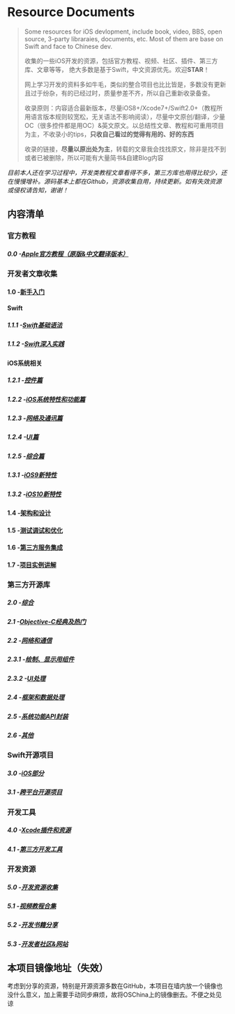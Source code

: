 # Resource Documents

> Some resources for iOS devlopment, include book, video, BBS, open source, 3-party libraraies, documents, etc. Most of them are base on Swift and face to Chinese dev.
> 
> 收集的一些iOS开发的资源，包括官方教程、视频、社区、插件、第三方库、文章等等， 绝大多数是基于Swift，中文资源优先。欢迎**STAR**！
> 
> 网上学习开发的资料多如牛毛，类似的整合项目也比比皆是，多数没有更新且过于纷杂，有的已经过时，质量参差不齐，所以自己重新收录备查。
> 
> 收录原则：内容适合最新版本，尽量iOS8+/Xcode7+/Swift2.0+（教程所用语言版本规则较宽松，无关语法不影响阅读），尽量中文原创/翻译，少量OC（很多控件都是用OC）&英文原文。以总结性文章、教程和可重用项目为主，不收录小的tips，**只收自己看过的觉得有用的、好的东西**
>  
> 收录的链接，**尽量以原出处为主**，转载的文章我会找找原文，除非是找不到或者已被删除，所以可能有大量简书&自建Blog内容

_目前本人还在学习过程中，开发类教程文章看得不多，第三方库也用得比较少，还在慢慢增补。源码基本上都在Github，资源收集自用，持续更新。如有失效资源或侵权请告知，谢谢！_

## 内容清单
### 官方教程
##### 0.0   -[Apple官方教程（原版&中文翻译版本）][1]
### 开发者文章收集
#### 1.0   -[新手入门][2]
#### Swift
##### 1.1.1 -[Swift基础语法][3]
##### 1.1.2 -[Swift深入实践][4]
#### iOS系统相关
##### 1.2.1 -[控件篇][5]
##### 1.2.2 -[iOS系统特性和功能篇][6]
##### 1.2.3 -[网络及通讯篇][7]
##### 1.2.4 -[UI篇][8]
##### 1.2.5 -[综合篇][9]
##### 1.3.1 -[iOS9新特性][10]
##### 1.3.2 -[iOS10新特性][11]
#### 1.4   -[架构和设计][12]
#### 1.5   -[测试调试和优化][13]
#### 1.6   -[第三方服务集成][14]
#### 1.7   -[项目实例讲解][15]
### 第三方开源库
##### 2.0   -[综合][16]
##### 2.1   -[Objective-C经典及热门][17]
##### 2.2   -[网络和通信][18]
##### 2.3.1 -[绘制、显示用组件][19]
##### 2.3.2 -[UI处理][20]
##### 2.4   -[框架和数据处理][21]
##### 2.5   -[系统功能API封装][22]
##### 2.6   -[其他][23]
### Swift开源项目
##### 3.0   -[iOS部分][24]
##### 3.1   -[跨平台开源项目][25]
### 开发工具
##### 4.0   -[Xcode插件和资源][26]
##### 4.1   -[第三方开发工具][27]
### 开发资源
##### 5.0   -[开发资源收集][28]
##### 5.1   -[视频教程合集][29]
##### 5.2   -[开发书籍分享][30]
##### 5.3   -[开发者社区&网站][31]

## 本项目镜像地址（失效）
考虑到分享的资源，特别是开源资源多数在GitHub，本项目在墙内放一个镜像也没什么意义，加上需要手动同步麻烦，故将OSChina上的镜像删去。不便之处见谅

[1]:	0.0fromApple.md
[2]:	1.0newer.md
[3]:	1.1.1swiftBase.md
[4]:	1.1.2swiftMore.md
[5]:	1.2.1widget.md
[6]:	1.2.2iosFunction.md
[7]:	1.2.3network.md
[8]:	1.2.4UI.md
[9]:	1.2.5comprehensive.md
[10]:	1.3.1iOS9.md
[11]:	1.3.2iOS10.md
[12]:	1.4design.md
[13]:	1.5debug.md
[14]:	1.6integration.md
[15]:	1.7project.md
[16]:	2.0thirdLib.md
[17]:	2.1ocLib.md
[18]:	2.2libnet.md
[19]:	2.3.1UIwidget.md
[20]:	2.3.2libui.md
[21]:	2.4libframework.md
[22]:	2.5libos.md
[23]:	2.6libother.md
[24]:	3.0SwiftProject.md
[25]:	3.1SwiftProjectOther.md
[26]:	4.0Xcode.md
[27]:	4.1ToolAndRes.md
[28]:	5.0resource.md
[29]:	5.1Video.md
[30]:	5.2books.md
[31]:	6.1bbs.md